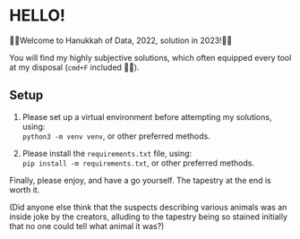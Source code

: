 # HELLO!

🕎🎊Welcome to Hanukkah of Data, 2022, solution in 2023!🎊🕎

You will find my highly subjective solutions, which often equipped every tool at my disposal (`cmd+F` included 🏃💨).

## Setup

1. Please set up a virtual environment before attempting my solutions, using:\
`python3 -m venv venv`, or other preferred methods.

2. Please install the `requirements.txt` file, using:\
`pip install -m requirements.txt`, or other preferred methods.

Finally, please enjoy, and have a go yourself. The tapestry at the end is worth it.

(Did anyone else think that the suspects describing various animals was an inside joke by the creators, alluding to the tapestry being so stained initially that no one could tell what animal it was?)